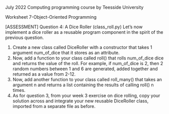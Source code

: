 July 2022 Computing programming course by Teesside University

Worksheet 7-Object-Oriented Programming

[ASSESSMENT] Question 4: A Dice Roller (class_roll.py)
Let’s now implement a dice roller as a reusable program component in the spirit of the previous question.
1.	Create a new class called DiceRoller with a constructor that takes 1 argument num_of_dice that it stores as an attribute.
2.	Now, add a function to your class called roll() that rolls num_of_dice dice and returns the value of the roll. For example, if num_of_dice is 2, then 2 random numbers between 1 and 6 are generated, added together and returned as a value from 2-12. 
3.	Now, add another function to your class called roll_many() that takes an argument n and returns a list containing the results of calling roll() n times.
4.	As for question 3, from your week 3 exercise on dice rolling, copy your solution across and integrate your new reusable DiceRoller class, imported from a separate file as before.
